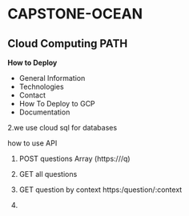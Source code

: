 # CAPSTONE-OCEAN
## Cloud Computing PATH

**How to Deploy**

* General Information    
* Technologies   
* Contact    
* How To Deploy to GCP    
* Documentation    

2.we use cloud sql for databases

how to use API

1. POST questions Array
(https://<apiurl>/q)
  
2. GET all questions

3. GET question by context
https:/question/:context
  
4.
